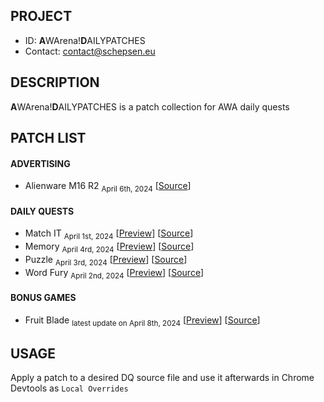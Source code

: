 ## PROJECT ##

* ID: **A**WArena!**D**AILYPATCHES
* Contact: contact@schepsen.eu

## DESCRIPTION ##

**A**WArena!**D**AILYPATCHES is a patch collection for AWA daily quests

## PATCH LIST ##

#### ADVERTISING ####
* Alienware M16 R2 <sub>April 6th, 2024</sub> [[Source](https://secure.cataboom.com/remote/awa-alienware-m16-r2-wt/assets/js/mechanic.js)]

#### DAILY QUESTS ####
* Match IT <sub>April 1st, 2024</sub> [[Preview](preview/day-1-matchit-us-awa-fruit-blade.gif)] [[Source](https://secure.cataboom.com/remote/day-1-matchit-us-awa-fruit-blade-entry/assets/js/mechanic.js)]
* Memory <sub>April 4rd, 2024</sub> [[Preview](preview/day-4-memory-us-awa-fruit-blade.gif)] [[Source](https://secure.cataboom.com/remote/day-4-memory-us-awa-fruit-blade-entry/assets/js/mechanic.js)]
* Puzzle <sub>April 3rd, 2024</sub> [[Preview](preview/day-3-puzzle-us-awa-fruit-blade.gif)] [[Source](https://secure.cataboom.com/remote/day-3-puzzle-us-awa-fruit-blade-entry/assets/js/mechanic.js)]
* Word Fury <sub>April 2nd, 2024</sub> [[Preview](preview/day-2-wordfury-us-awa-fruit-blade.gif)] [[Source](https://secure.cataboom.com/remote/day-2-wordfury-us-awa-fruit-blade-entry/assets/js/mechanic.js)]

#### BONUS GAMES ####  
* Fruit Blade <sub>latest update on April 8th, 2024</sub> [[Preview](preview/restricted-us-awa-fruit-blade-game)] [[Source](https://secure.cataboom.com/game/restricted-us-awa-fruit-blade-game/660e9204-6d57-49ee-836d-e309003b6adb/game.js)]
  
## USAGE ##

Apply a patch to a desired DQ source file and use it afterwards in Chrome Devtools as `Local Overrides`